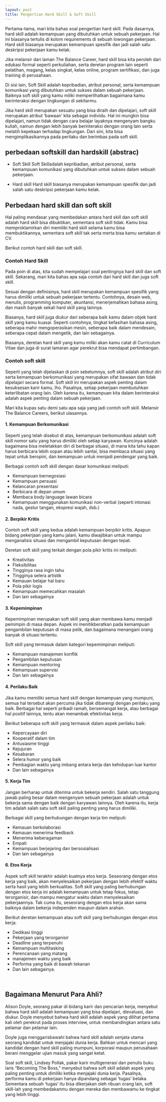 ```yaml
---
layout: post
title: Pengertian Hard Skill & Soft Skill
---
```


Pertama-tama, mari kita bahas soal pengertian hard skill. Pada dasarnya, hard skill adalah kemampuan yang dibutuhkan untuk sebuah pekerjaan. Hal ini biasanya tertulis di kolom requirements di sebuah lowongan pekerjaan. Hard skill biasanya merupakan kemampuan spesifik dan jadi salah satu deskripsi pekerjaan kamu kelak.

Jika melansir dari laman The Balance Career, hard skill bisa kita peroleh dari edukasi formal seperti perkuliahan, serta deretan program lain seperti pelatihan, magang, kelas singkat, kelas online, program sertifikasi, dan juga training di perusahaan.

Di sisi lain, Soft Skill adalah kepribadian, atribut personal, serta kemampuan komunikasi yang dibutuhkan untuk sukses dalam sebuah pekerjaan. Baiknya soft skill yang kamu miliki memperlihatkan bagaimana kamu berinteraksi dengan lingkungan di sekitarmu.

Jika hard skill merupakan sesuatu yang bisa diraih dan dipelajari, soft skill merupakan atribut ‘bawaan’ kita sebagai individu. Hal ini mungkin bisa dipelajari, namun tidak dengan cara belajar layaknya mengenyam bangku kuliah, namun dengan lebih banyak berinteraksi dengan orang lain serta melatih kepekaan terhadap lingkungan. Dari sini, kita bisa mengimplikasikannya pada perilaku dan berimbas pada soft skill.

## perbedaan softskill dan hardskill (abstrac)

- Soft Skill
  Soft Skilladalah kepribadian, atribut personal, serta kemampuan komunikasi yang dibutuhkan untuk sukses dalam sebuah pekerjaan.

- Hard skill
  Hard skill biasanya merupakan kemampuan spesifik dan jadi salah satu deskripsi pekerjaan kamu kelak.

<h2>Perbedaan hard skill dan soft skill</h2>
<p>Hal paling mendasar yang membedakan antara hard skill dan soft skill adalah hard skill bisa dibuktikan, sementara soft skill tidak. Kamu bisa memproklamirkan diri memiliki hard skill selama kamu bisa membuktikannya, sementara soft skill tak serta merta bisa kamu sertakan di CV.</p>
<p>Berikut contoh hard skill dan soft skill.</p>
<h3>
Contoh Hard Skill</h3>
<p>Pada poin di atas, kita sudah mempelajari soal pentingnya hard skill dan soft skill. Sekarang, mari kita bahas apa saja contoh dari hard skill dan juga soft skill.</p>
<p>Sesuai dengan definisinya, hard skill merupakan kemampuan spesifik yang harus dimiliki untuk sebuah pekerjaan tertentu. Contohnya, desain web, menulis, programming komputer, akuntansi, menerjemahkan bahasa asing, dan masih banyak sekali hard skill yang lainnya.</p>
<p>Biasanya, hard skill juga diukur dari seberapa baik kamu dalam objek hard skill yang kamu kuasai. Seperti contohnya, tingkat kefasihan bahasa asing, seberapa mahir mengoperasikan mesin, seberapa baik dalam mendesain, seberapa cepat dalam mengetik, dan lain sebagainya.</p>
<p>Biasanya, deretan hard skill yang kamu miliki akan kamu catat di Curriculum Vitae dan juga di surat lamaran agar perekrut bisa mendapat pertimbangan.</p>
<h3>
Contoh soft skill</h3>
<p>Seperti yang telah dijelaskan di poin sebelumnya, soft skill adalah atribut diri serta kemampuan berkomunikasi yang merupakan sifat bawaan dan tidak dipelajari secara formal. Soft skill ini merupakan aspek penting dalam kesuksesan karir kamu, lho. Pasalnya, setiap pekerjaan membutuhkan keterlibatan orang lain. Oleh karena itu, kemampuan kita dalam berinteraksi adalah aspek penting dalam sebuah pekerjaan.</p>
<p>Mari kita kupas satu demi satu apa saja yang jadi contoh soft skill. Melansir The Balance Careers, berikut ulasannya.</p>
<h4>1. Kemampuan Berkomunikasi</h4>
<p>Seperti yang telah disebut di atas, kemampuan berkomunikasi adalah soft skill nomor satu yang harus dimiliki oleh setiap karyawan. Kuncinya adalah bagaimana bisa meletakkan diri di berbagai situasi, di mana kita tahu kapan harus berbicara lebih sopan atau lebih santai, bisa membaca situasi yang tepat untuk beropini, dan kemampuan untuk menjadi pendengar yang baik.</p>
<p>Berbagai contoh soft skill dengan dasar komunikasi meliputi:</p>
<ul>
<li>Kemampuan bernegosiasi</li>
<li>Kemampuan persuasi</li>
<li>Kelancaran presentasi</li>
<li>Berbicara di depan umum</li>
<li>Membaca body language lawan bicara</li>
<li>Kemampuan menggunakan komunikasi non-verbal (seperti intonasi nada, gestur tangan, ekspresi wajah, dsb.)</li>
</ul>
<h4>2. Berpikir Kritis</h4>
<p>Contoh soft skill yang kedua adalah kemampuan berpikir kritis. Apapun bidang pekerjaan yang kamu jalani, kamu diwajibkan untuk mampu menganalisis situasi dan mengambil keputusan dengan tepat.</p>
<p>Deretan soft skill yang terkait dengan pola pikir kritis ini meliputi:</p>
<ul>
<li>Kreativitas</li>
<li>Fleksibilitas</li>
<li>Tingginya rasa ingin tahu</li>
<li>Tingginya selera artistik</li>
<li>Kemauan belajar hal baru</li>
<li>Pola pikir logis</li>
<li>Kemampuan memecahkan masalah</li>
<li>Dan lain sebagainya</li>
</ul>
<h4>3. Kepemimpinan</h4>
<p>Kepemimpinan merupakan soft skill yang akan membawa kamu menjadi pemimpin di masa depan. Aspek ini menitikberatkan pada kemampuan pengambilan keputusan di masa pelik, dan bagaimana menangani orang banyak di situasi tertentu.</p>
<p>Soft skill yang termasuk dalam kategori kepemimpinan meliputi:</p>
<ul>
<li>Kemampuan manajemen konflik</li>
<li>Pengambilan keputusan</li>
<li>Kemampuan mentoring</li>
<li>Kemampuan supervisi</li>
<li>Dan lain sebagainya</li>
</ul>
<h4>4. Perilaku Baik</h4>
<p>Jika kamu memiliki semua hard skill dengan kemampuan yang mumpuni, semua hal tersebut akan percuma jika tidak dibarengi dengan perilaku yang baik. Berbagai hal seperti pribadi ramah, bersemangat kerja, atau berbagai hal positif lainnya, tentu akan menambak efektivitas kerja.</p>
<p>Berikut beberapa soft skill yang termasuk dalam aspek perilaku baik:</p>
<ul>
<li>Kepercayaan diri</li>
<li>Kooperatif dalam tim</li>
<li>Antusiasme tinggi</li>
<li>Kejujuran</li>
<li>Kesabaran</li>
<li>Selera humor yang baik</li>
<li>Pembagian waktu yang imbang antara kerja dan kehidupan luar kantor</li>
<li>Dan lain sebagainya</li>
</ul>
<h4>5. Kerja Tim</h4>
<p>Jangan berharap untuk diterima untuk bekerja sendiri. Salah satu tanggung jawab paling besar dalam mengenyam sebuah pekerjaan adalah untuk bekerja sama dengan baik dengan karyawan lainnya. Oleh karena itu, kerja tim adalah salah satu soft skill paling penting yang harus dimiliki.</p>
<p>Berbagai skill yang berhubungan dengan kerja tim meliputi:</p>
<ul>
<li>Kemauan berkolaborasi</li>
<li>Kemauan menerima feedback</li>
<li>Menerima keberagaman</li>
<li>Empati</li>
<li>Kemampuan berjejaring dan bersosialisasi</li>
<li>Dan lain sebagainya</li>
</ul>
<h4>6. Etos Kerja</h4>
<p>Aspek soft skill terakhir adalah kuatnya etos kerja. Seseorang dengan etos kerja yang baik, akan menyelesaikan pekerjaan dengan lebih efektif waktu serta hasil yang lebih berkualitas. Soft skill yang paling berhubungan dengan etos kerja ini adalah kemampuan untuk tetap fokus, tetap terorganisir, dan mampu mengatur waktu dalam menyelesaikan pekerjaannya. Tak cuma itu, seseorang dengan etos kerja akan sama baiknya dalam bekerja independen maupun dalam arahan.</p>
<p>Berikut deretan kemampuan atau soft skill yang berhubungan dengan etos kerja:</p>
<ul>
<li>Dedikasi tinggi</li>
<li>Pekerjaan yang terorganisir</li>
<li>Deadline yang terpenuhi</li>
<li>Kemampuan multitasking</li>
<li>Perencanaan yang matang</li>
<li>manajemen waktu yang baik</li>
<li>Performa yang baik di bawah tekanan</li>
<li>Dan lain sebagainya.</li>
</ul>
<p>&nbsp;</p>
<h2>Bagaimana Menurut Para Ahli?</h2>
<p>Alison Doyle, seorang pakar di bidang karir dan pencarian kerja, menyebut bahwa hard skill adalah kemampuan yang bisa dipelajari, dievaluasi, dan diukur. Doyle menyebut bahwa hard skill adalah aspek yang dilihat pertama kali oleh perekrut pada proses interview, untuk membandingkan antara satu pelamar dan pelamar lain.</p>
<p>Doyle juga menggarisbawahi bahwa hard skill adalah senjata utama seorang kandidat untuk menjajaki dunia kerja. Bahkan untuk mencari yang kandidat dengan hard skill paling mumpuni, korporasi maupun perusahaan berani menggelar ujian masuk yang sangat ketat.</p>
<p>Soal soft skill, Lindsey Pollak, pakar karir multigenerasi dan penulis buku laris “Becoming The Boss,” menyebut bahwa soft skill adalah aspek yang paling penting untuk dimiliki ketika menjajaki dunia kerja. Pasalnya, performa kamu di pekerjaan hanya dipandang sebagai ‘tugas’ belaka. Sementara sebuah ‘tugas’ itu bisa dikerjakan oleh ribuan orang lain, soft skill-lah yang membedakanmu dengan mereka dan membawamu ke tingkat yang lebih tinggi.</p>

